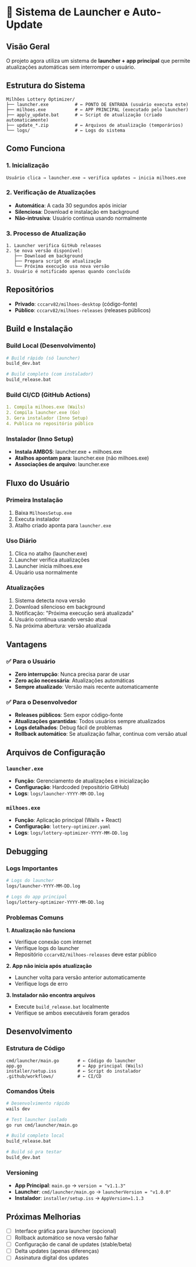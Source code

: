 # 🚀 Sistema de Launcher e Auto-Update

## Visão Geral

O projeto agora utiliza um sistema de **launcher + app principal** que permite atualizações automáticas sem interromper o usuário.

## Estrutura do Sistema

```
Milhões Lottery Optimizer/
├── launcher.exe          # ← PONTO DE ENTRADA (usuário executa este)
├── milhoes.exe           # ← APP PRINCIPAL (executado pelo launcher)
├── apply_update.bat      # ← Script de atualização (criado automaticamente)
├── update_*.zip          # ← Arquivos de atualização (temporários)
└── logs/                 # ← Logs do sistema
```

## Como Funciona

### 1. **Inicialização**
```
Usuário clica → launcher.exe → verifica updates → inicia milhoes.exe
```

### 2. **Verificação de Atualizações**
- **Automática**: A cada 30 segundos após iniciar
- **Silenciosa**: Download e instalação em background
- **Não-intrusiva**: Usuário continua usando normalmente

### 3. **Processo de Atualização**
```
1. Launcher verifica GitHub releases
2. Se nova versão disponível:
   ├── Download em background
   ├── Prepara script de atualização
   └── Próxima execução usa nova versão
3. Usuário é notificado apenas quando concluído
```

## Repositórios

- **Privado**: `cccarv82/milhoes-desktop` (código-fonte)
- **Público**: `cccarv82/milhoes-releases` (releases públicos)

## Build e Instalação

### Build Local (Desenvolvimento)
```bash
# Build rápido (só launcher)
build_dev.bat

# Build completo (com instalador)
build_release.bat
```

### Build CI/CD (GitHub Actions)
```yaml
1. Compila milhoes.exe (Wails)
2. Compila launcher.exe (Go)
3. Gera instalador (Inno Setup)
4. Publica no repositório público
```

### Instalador (Inno Setup)
- **Instala AMBOS**: launcher.exe + milhoes.exe
- **Atalhos apontam para**: launcher.exe (não milhoes.exe)
- **Associações de arquivo**: launcher.exe

## Fluxo do Usuário

### Primeira Instalação
1. Baixa `MilhoesSetup.exe`
2. Executa instalador
3. Atalho criado aponta para `launcher.exe`

### Uso Diário
1. Clica no atalho (launcher.exe)
2. Launcher verifica atualizações
3. Launcher inicia milhoes.exe
4. Usuário usa normalmente

### Atualizações
1. Sistema detecta nova versão
2. Download silencioso em background
3. Notificação: "Próxima execução será atualizada"
4. Usuário continua usando versão atual
5. Na próxima abertura: versão atualizada

## Vantagens

### ✅ Para o Usuário
- **Zero interrupção**: Nunca precisa parar de usar
- **Zero ação necessária**: Atualizações automáticas
- **Sempre atualizado**: Versão mais recente automaticamente

### ✅ Para o Desenvolvedor
- **Releases públicos**: Sem expor código-fonte
- **Atualizações garantidas**: Todos usuários sempre atualizados
- **Logs detalhados**: Debug fácil de problemas
- **Rollback automático**: Se atualização falhar, continua com versão atual

## Arquivos de Configuração

### `launcher.exe`
- **Função**: Gerenciamento de atualizações e inicialização
- **Configuração**: Hardcoded (repositório GitHub)
- **Logs**: `logs/launcher-YYYY-MM-DD.log`

### `milhoes.exe`
- **Função**: Aplicação principal (Wails + React)
- **Configuração**: `lottery-optimizer.yaml`
- **Logs**: `logs/lottery-optimizer-YYYY-MM-DD.log`

## Debugging

### Logs Importantes
```bash
# Logs do launcher
logs/launcher-YYYY-MM-DD.log

# Logs do app principal  
logs/lottery-optimizer-YYYY-MM-DD.log
```

### Problemas Comuns

**1. Atualização não funciona**
- Verifique conexão com internet
- Verifique logs do launcher
- Repositório `cccarv82/milhoes-releases` deve estar público

**2. App não inicia após atualização**
- Launcher volta para versão anterior automaticamente
- Verifique logs de erro

**3. Instalador não encontra arquivos**
- Execute `build_release.bat` localmente
- Verifique se ambos executáveis foram gerados

## Desenvolvimento

### Estrutura de Código
```
cmd/launcher/main.go       # ← Código do launcher
app.go                     # ← App principal (Wails)
installer/setup.iss        # ← Script do instalador
.github/workflows/         # ← CI/CD
```

### Comandos Úteis
```bash
# Desenvolvimento rápido
wails dev

# Test launcher isolado
go run cmd/launcher/main.go

# Build completo local
build_release.bat

# Build só pra testar
build_dev.bat
```

### Versioning
- **App Principal**: `main.go` → `version = "v1.1.3"`
- **Launcher**: `cmd/launcher/main.go` → `launcherVersion = "v1.0.0"`
- **Instalador**: `installer/setup.iss` → `AppVersion=1.1.3`

## Próximas Melhorias

- [ ] Interface gráfica para launcher (opcional)
- [ ] Rollback automático se nova versão falhar
- [ ] Configuração de canal de updates (stable/beta)
- [ ] Delta updates (apenas diferenças)
- [ ] Assinatura digital dos updates 